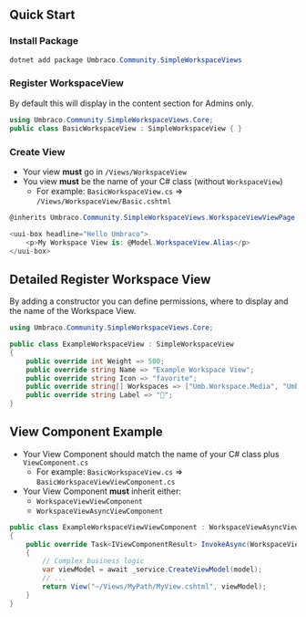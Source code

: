 ## Quick Start

### Install Package
```csharp
dotnet add package Umbraco.Community.SimpleWorkspaceViews 
```

### Register WorkspaceView

By default this will display in the content section for Admins only.
```csharp
using Umbraco.Community.SimpleWorkspaceViews.Core; 
public class BasicWorkspaceView : SimpleWorkspaceView { }
```

### Create View

- Your view **must** go in `/Views/WorkspaceView`
- You view **must** be the name of your C# class (without `WorkspaceView`)
  - For example: `BasicWorkspaceView.cs` => `/Views/WorkspaceView/Basic.cshtml` 
```csharp
@inherits Umbraco.Community.SimpleWorkspaceViews.WorkspaceViewViewPage

<uui-box headline="Hello Umbraco">
    <p>My Workspace View is: @Model.WorkspaceView.Alias</p>
</uui-box>
```

## Detailed Register Workspace View

By adding a constructor you can define permissions, where to display and the name of the Workspace View.

```csharp
using Umbraco.Community.SimpleWorkspaceViews.Core;

public class ExampleWorkspaceView : SimpleWorkspaceView
{
    public override int Weight => 500;
    public override string Name => "Example Workspace View";
    public override string Icon => "favorite";
    public override string[] Workspaces => ["Umb.Workspace.Media", "Umb.Workspace.Document"];
    public override string Label => "🦄";
}

```

## View Component Example

- Your View Component should match the name of your C# class plus `ViewComponent.cs`
  - For example: `BasicWorkspaceView.cs` => `BasicWorkspaceViewViewComponent.cs`
- Your View Component **must** inherit either:
  - `WorkspaceViewViewComponent`
  - `WorkspaceViewAsyncViewComponent`

```csharp
public class ExampleWorkspaceViewViewComponent : WorkspaceViewAsyncViewComponent
{
    public override Task<IViewComponentResult> InvokeAsync(WorkspaceViewModel model)
    {
        // Complex business logic
        var viewModel = await _service.CreateViewModel(model);
        // ...
        return View("~/Views/MyPath/MyView.cshtml", viewModel);
    }
}
```